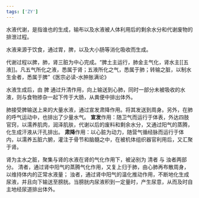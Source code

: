 ```yaml
---
tags: ['ZY']
---
```


水液代谢，是指谁也的生成，输布以及水液被人体利用后的剩余水分和代谢废物的排泄过程。

水液来源于饮食，通过胃，脾，以及大小肠等消化吸收而生成。

代谢过程以脾，肺，肾三脏为中心完成。“脾土主运行，肺金主气化，肾水主[[五液]]。凡五气所化之液，悉属于肾；五液所化之气，悉属于肺；转输之脏，以制水生金者，悉属于脾”《医宗必读-水肿胀满论》


水液生成后，由 脾 通过升清作用，向上输送到心肺，同时一部分未被吸收的水液，则与食物掺杂一起下传于大肠，从粪便中排出体外。

肺接受脾输送上来的大量水液，通过宣发肃降作用。将其发送到周身。另外，在肺的呼气运动中，也排出了少量水气。
	**宣发**作用：随卫气而运行于体表，外达四肢官窍，以濡养肌肉，润泽肌肤，代谢以后的废料和剩余水分，又通过阳气的蒸腾，化生成汗液从汗孔排出。
	**肃降**作用：以心脏为动力，随营气循经脉而运行于体内，以濡养五脏六腑，灌注于骨节和脑髓之中，在被机体组织器官利用后，又汇聚于肾。

肾为主水之脏，聚集与肾的水液在肾的气化作用下，被泌别为 清者 与 浊者两部分。
	清者，通过肾中阳气的蒸腾气化作用，又复上归于肺，由心肺再布散周身，以维持体内的正常水液量；
	浊者，通过肾中阳气的温化推动作用，不断地化生成尿液，并且向下输送至膀胱。当膀胱内尿液积到一定量时，产生尿意，从而及时自主地经尿道排出体外。